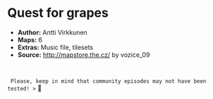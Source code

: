 # Quest for grapes

- **Author:** Antti Virkkunen
- **Maps:** 6
- **Extras:** Music file, tilesets
- **Source:** http://mapstore.the.cz/ by vozice_09

<br>

` Please, keep in mind that community episodes may not have been tested! >`  :chicken: